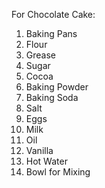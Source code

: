 For Chocolate Cake:

1) Baking Pans
2) Flour
3) Grease 
4) Sugar
5) Cocoa
6) Baking Powder
7) Baking Soda
8) Salt
9) Eggs
10) Milk
11) Oil
12) Vanilla
13) Hot Water
14) Bowl for Mixing



